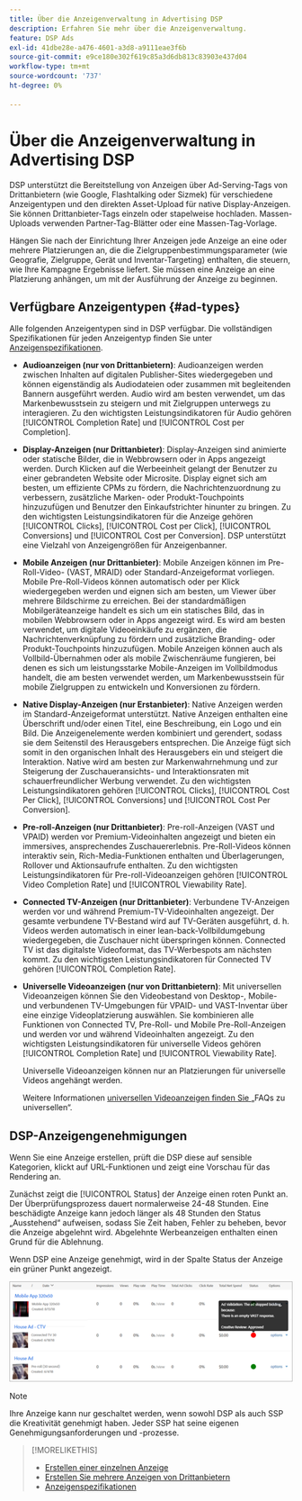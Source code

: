 ```yaml
---
title: Über die Anzeigenverwaltung in Advertising DSP
description: Erfahren Sie mehr über die Anzeigenverwaltung.
feature: DSP Ads
exl-id: 41dbe28e-a476-4601-a3d8-a9111eae3f6b
source-git-commit: e9ce180e302f619c85a3d6db813c83903e437d04
workflow-type: tm+mt
source-wordcount: '737'
ht-degree: 0%

---
```


# Über die Anzeigenverwaltung in Advertising DSP

<!-- add "The Ads View (Dashboard?)" section -->

DSP unterstützt die Bereitstellung von Anzeigen über Ad-Serving-Tags von Drittanbietern (wie Google, Flashtalking oder Sizmek) für verschiedene Anzeigentypen und den direkten Asset-Upload für native Display-Anzeigen. Sie können Drittanbieter-Tags einzeln oder stapelweise hochladen. Massen-Uploads verwenden Partner-Tag-Blätter oder eine Massen-Tag-Vorlage.

<!-- The bulk upload feature requires you to either a) upload DoubleClick and Flashtalking tag sheets or b) download a template, input your tags into the template, and then re-upload the template. -->
<!-- need a list of all supported third-party ad servers; see file in future-tbd folder -->

Hängen Sie nach der Einrichtung Ihrer Anzeigen jede Anzeige an eine oder mehrere Platzierungen an, die die Zielgruppenbestimmungsparameter (wie Geografie, Zielgruppe, Gerät und Inventar-Targeting) enthalten, die steuern, wie Ihre Kampagne Ergebnisse liefert. Sie müssen eine Anzeige an eine Platzierung anhängen, um mit der Ausführung der Anzeige zu beginnen.

## Verfügbare Anzeigentypen {#ad-types}

Alle folgenden Anzeigentypen sind in DSP verfügbar. Die vollständigen Spezifikationen für jeden Anzeigentyp finden Sie unter [Anzeigenspezifikationen](ad-specs.md).

* **Audioanzeigen (nur von Drittanbietern)**: Audioanzeigen werden zwischen Inhalten auf digitalen Publisher-Sites wiedergegeben und können eigenständig als Audiodateien oder zusammen mit begleitenden Bannern ausgeführt werden. Audio wird am besten verwendet, um das Markenbewusstsein zu steigern und mit Zielgruppen unterwegs zu interagieren. Zu den wichtigsten Leistungsindikatoren für Audio gehören [!UICONTROL Completion Rate] und [!UICONTROL Cost per Completion].

* **Display-Anzeigen (nur Drittanbieter)**: Display-Anzeigen sind animierte oder statische Bilder, die in Webbrowsern oder in Apps angezeigt werden. Durch Klicken auf die Werbeeinheit gelangt der Benutzer zu einer gebrandeten Website oder Microsite. Display eignet sich am besten, um effiziente CPMs zu fördern, die Nachrichtenzuordnung zu verbessern, zusätzliche Marken- oder Produkt-Touchpoints hinzuzufügen und Benutzer den Einkaufstrichter hinunter zu bringen. Zu den wichtigsten Leistungsindikatoren für die Anzeige gehören [!UICONTROL Clicks], [!UICONTROL Cost per Click], [!UICONTROL Conversions] und [!UICONTROL Cost per Conversion]. DSP unterstützt eine Vielzahl von Anzeigengrößen für Anzeigenbanner.

* **Mobile Anzeigen (nur Drittanbieter)**: Mobile Anzeigen können im Pre-Roll-Video- (VAST, MRAID) oder Standard-Anzeigeformat vorliegen. Mobile Pre-Roll-Videos können automatisch oder per Klick wiedergegeben werden und eignen sich am besten, um Viewer über mehrere Bildschirme zu erreichen. Bei der standardmäßigen Mobilgeräteanzeige handelt es sich um ein statisches Bild, das in mobilen Webbrowsern oder in Apps angezeigt wird. Es wird am besten verwendet, um digitale Videoeinkäufe zu ergänzen, die Nachrichtenverknüpfung zu fördern und zusätzliche Branding- oder Produkt-Touchpoints hinzuzufügen. Mobile Anzeigen können auch als Vollbild-Übernahmen oder als mobile Zwischenräume fungieren, bei denen es sich um leistungsstarke Mobile-Anzeigen im Vollbildmodus handelt, die am besten verwendet werden, um Markenbewusstsein für mobile Zielgruppen zu entwickeln und Konversionen zu fördern.

* **Native Display-Anzeigen (nur Erstanbieter)**: Native Anzeigen werden im Standard-Anzeigeformat unterstützt. Native Anzeigen enthalten eine Überschrift und/oder einen Titel, eine Beschreibung, ein Logo und ein Bild. Die Anzeigenelemente werden kombiniert und gerendert, sodass sie dem Seitenstil des Herausgebers entsprechen. Die Anzeige fügt sich somit in den organischen Inhalt des Herausgebers ein und steigert die Interaktion. Native wird am besten zur Markenwahrnehmung und zur Steigerung der Zuschaueransichts- und Interaktionsraten mit schauerfreundlicher Werbung verwendet. Zu den wichtigsten Leistungsindikatoren gehören [!UICONTROL Clicks], [!UICONTROL Cost Per Click], [!UICONTROL Conversions] und [!UICONTROL Cost Per Conversion].

* **Pre-roll-Anzeigen (nur Drittanbieter)**: Pre-roll-Anzeigen (VAST und VPAID) werden vor Premium-Videoinhalten angezeigt und bieten ein immersives, ansprechendes Zuschauererlebnis. Pre-Roll-Videos können interaktiv sein, Rich-Media-Funktionen enthalten und Überlagerungen, Rollover und Aktionsaufrufe enthalten. Zu den wichtigsten Leistungsindikatoren für Pre-roll-Videoanzeigen gehören [!UICONTROL Video Completion Rate] und [!UICONTROL Viewability Rate].

* **Connected TV-Anzeigen (nur Drittanbieter)**: Verbundene TV-Anzeigen werden vor und während Premium-TV-Videoinhalten angezeigt. Der gesamte verbundene TV-Bestand wird auf TV-Geräten ausgeführt, d. h. Videos werden automatisch in einer lean-back-Vollbildumgebung wiedergegeben, die Zuschauer nicht überspringen können. Connected TV ist das digitalste Videoformat, das TV-Werbespots am nächsten kommt. Zu den wichtigsten Leistungsindikatoren für Connected TV gehören [!UICONTROL Completion Rate].

* **Universelle Videoanzeigen (nur von Drittanbietern)**: Mit universellen Videoanzeigen können Sie den Videobestand von Desktop-, Mobile- und verbundenen TV-Umgebungen für VPAID- und VAST-Inventar über eine einzige Videoplatzierung auswählen. Sie kombinieren alle Funktionen von Connected TV, Pre-Roll- und Mobile Pre-Roll-Anzeigen und werden vor und während Videoinhalten angezeigt. Zu den wichtigsten Leistungsindikatoren für universelle Videos gehören [!UICONTROL Completion Rate] und [!UICONTROL Viewability Rate].

  Universelle Videoanzeigen können nur an Platzierungen für universelle Videos angehängt werden.

  Weitere Informationen [ universellen Videoanzeigen finden Sie ](/help/dsp/campaign-management/faq-universal-video.md) „FAQs zu universellen“.

## DSP-Anzeigengenehmigungen

Wenn Sie eine Anzeige erstellen, prüft die DSP diese auf sensible Kategorien, klickt auf URL-Funktionen und zeigt eine Vorschau für das Rendering an.

Zunächst zeigt die [!UICONTROL Status] der Anzeige einen roten Punkt an. Der Überprüfungsprozess dauert normalerweise 24-48 Stunden. Eine beschädigte Anzeige kann jedoch länger als 48 Stunden den Status „Ausstehend“ aufweisen, sodass Sie Zeit haben, Fehler zu beheben, bevor die Anzeige abgelehnt wird. Abgelehnte Werbeanzeigen enthalten einen Grund für die Ablehnung.

Wenn DSP eine Anzeige genehmigt, wird in der Spalte Status der Anzeige ein grüner Punkt angezeigt.

![Genehmigungsindikator in [!UICONTROL Status] Spalte](/help/dsp/assets/ad-approval-status.png)

>[!NOTE]
>
>Ihre Anzeige kann nur geschaltet werden, wenn sowohl DSP als auch SSP die Kreativität genehmigt haben. Jeder SSP hat seine eigenen Genehmigungsanforderungen und -prozesse.

>[!MORELIKETHIS]
>
>* [Erstellen einer einzelnen Anzeige](ad-create.md)
>* [Erstellen Sie mehrere Anzeigen von Drittanbietern](ad-create-multiple.md)
>* [Anzeigenspezifikationen](ad-specs.md)
